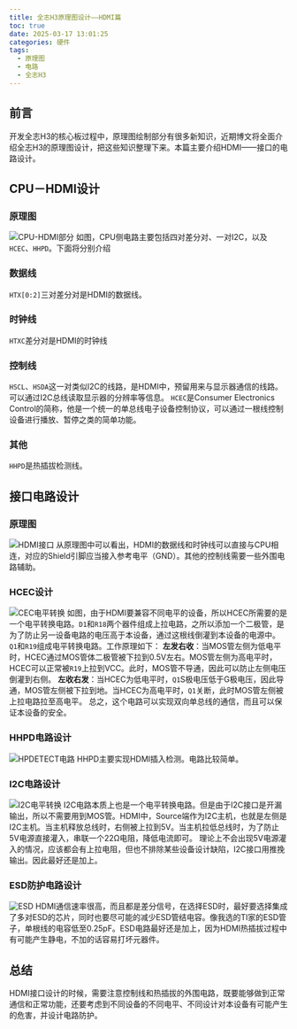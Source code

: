 ```yaml
---
title: 全志H3原理图设计——HDMI篇
toc: true
date: 2025-03-17 13:01:25
categories: 硬件
tags:
  - 原理图
  - 电路
  - 全志H3
---
```

## 前言
开发全志H3的核心板过程中，原理图绘制部分有很多新知识，近期博文将全面介绍全志H3的原理图设计，把这些知识整理下来。本篇主要介绍HDMI——接口的电路设计。
<!-- more -->
## CPU－HDMI设计
### 原理图
![CPU-HDMI部分](全志H3原理图设计——HDMI篇/image.png)
如图，CPU侧电路主要包括四对差分对、一对I2C，以及`HCEC`、`HHPD`。下面将分别介绍
### 数据线
`HTX[0:2]`三对差分对是HDMI的数据线。
### 时钟线
`HTXC`差分对是HDMI的时钟线
### 控制线
`HSCL`、`HSDA`这一对类似I2C的线路，是HDMI中，预留用来与显示器通信的线路。可以通过I2C总线读取显示器的分辨率等信息。
`HCEC`是Consumer Electronics Control的简称，他是一个统一的单总线电子设备控制协议，可以通过一根线控制设备进行播放、暂停之类的简单功能。
### 其他
`HHPD`是热插拔检测线。
## 接口电路设计
### 原理图
![HDMI接口](全志H3原理图设计——HDMI篇/image-1.png)
从原理图中可以看出，HDMI的数据线和时钟线可以直接与CPU相连，对应的Shield引脚应当接入参考电平（GND）。其他的控制线需要一些外围电路辅助。
### HCEC设计

![CEC电平转换](全志H3原理图设计——HDMI篇/image-2.png)
如图，由于HDMI要兼容不同电平的设备，所以HCEC所需要的是一个电平转换电路。`D1`和`R18`两个器件组成上拉电路，之所以添加一个二极管，是为了防止另一设备电路的电压高于本设备，通过这根线倒灌到本设备的电源中。`Q1`和`R19`组成电平转换电路。工作原理如下：
	**左发右收**：当MOS管左侧为低电平时，HCEC通过MOS管体二极管被下拉到0.5V左右。MOS管左侧为高电平时，HCEC可以正常被`R19`上拉到VCC。此时，MOS管不导通，因此可以防止左侧电压倒灌到右侧。
	**左收右发**：当HCEC为低电平时，`Q1`S极电压低于G极电压，因此导通，MOS管左侧被下拉到地。当HCEC为高电平时，`Q1`关断，此时MOS管左侧被上拉电路拉至高电平。
总之，这个电路可以实现双向单总线的通信，而且可以保证本设备的安全。
### HHPD电路设计
![HPDETECT电路](全志H3原理图设计——HDMI篇/image-3.png)
HHPD主要实现HDMI插入检测。电路比较简单。
### I2C电路设计
![I2C电平转换](全志H3原理图设计——HDMI篇/image-4.png)
I2C电路本质上也是一个电平转换电路。但是由于I2C接口是开漏输出，所以不需要用到MOS管。HDMI中，Source端作为I2C主机，也就是左侧是I2C主机。当主机释放总线时，右侧被上拉到5V。当主机拉低总线时，为了防止5V电源直接灌入，串联一个22Ω电阻，降低电流即可。
理论上不会出现5V电源灌入的情况，应该都会有上拉电阻，但也不排除某些设备设计缺陷，I2C接口用推挽输出。因此最好还是加上。
### ESD防护电路设计
![ESD](全志H3原理图设计——HDMI篇/image-5.png)
HDMI通信速率很高，而且都是差分信号，在选择ESD时，最好要选择集成了多对ESD的芯片，同时也要尽可能的减少ESD管结电容。像我选的TI家的ESD管子，单根线的电容低至0.25pF。ESD电路最好还是加上，因为HDMI热插拔过程中有可能产生静电，不加的话容易打坏元器件。
## 总结
HDMI接口设计的时候，需要注意控制线和热插拔的外围电路，既要能够做到正常通信和正常功能，还要考虑到不同设备的不同电平、不同设计对本设备有可能产生的危害，并设计电路防护。